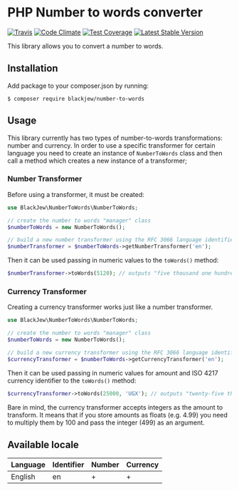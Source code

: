 # PHP Number to words converter

[![Travis](https://travis-ci.org/github/blackajew/number-to-words.svg?branch=main)](https://travis-ci.org/github/blackajew/number-to-words)
[![Code Climate](https://codeclimate.com/github/blackajew/number-to-words/badges/gpa.svg)](https://codeclimate.com/github/blackajew/number-to-words)
[![Test Coverage](https://codeclimate.com/github/blackajew/number-to-words/badges/coverage.svg)](https://codeclimate.com/github/blackajew/number-to-words/coverage)
[![Latest Stable Version](https://poser.pugx.org/blackajew/number-to-words/v/stable)](https://packagist.org/packages/blackajew/number-to-words)

This library allows you to convert a number to words.

## Installation

Add package to your composer.json by running:

```
$ composer require blackjew/number-to-words
```


## Usage

This library currently has two types of number-to-words transformations: number and currency. In order to use a specific transformer for certain language you need to create an instance of `NumberToWords` class and then call a method which creates a new instance of a transformer;

### Number Transformer

Before using a transformer, it must be created:

```php
use BlackJew\NumberToWords\NumberToWords;

// create the number to words "manager" class
$numberToWords = new NumberToWords();

// build a new number transformer using the RFC 3066 language identifier
$numberTransformer = $numberToWords->getNumberTransformer('en');
```

Then it can be used passing in numeric values to the `toWords()` method:

```php
$numberTransformer->toWords(5120); // outputs "five thousand one hundred twenty"
```

### Currency Transformer

Creating a currency transformer works just like a number transformer.

```php
use BlackJew\NumberToWords\NumberToWords;

// create the number to words "manager" class
$numberToWords = new NumberToWords();

// build a new currency transformer using the RFC 3066 language identifier
$currencyTransformer = $numberToWords->getCurrencyTransformer('en');
```

Then it can be used passing in numeric values for amount and ISO 4217 currency identifier to the `toWords()` method:

```php
$currencyTransformer->toWords(25000, 'UGX'); // outputs "twenty-five thousand ugandan shillings"
```

Bare in mind, the currency transformer accepts integers as the amount to transform. It means that if you store amounts as floats (e.g. 4.99) you need to multiply them by 100 and pass the integer (499) as an argument.

## Available locale

Language             | Identifier | Number | Currency |
---------------------|------------|--------|----------|
English              | en         | +      | +        |
